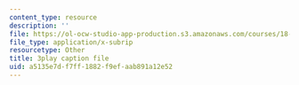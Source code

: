 ```yaml
---
content_type: resource
description: ''
file: https://ol-ocw-studio-app-production.s3.amazonaws.com/courses/18-01sc-single-variable-calculus-fall-2010/a5135e7df7ff1882f9efaab891a12e52_9v25gg2qJYE.srt
file_type: application/x-subrip
resourcetype: Other
title: 3play caption file
uid: a5135e7d-f7ff-1882-f9ef-aab891a12e52
---
```

